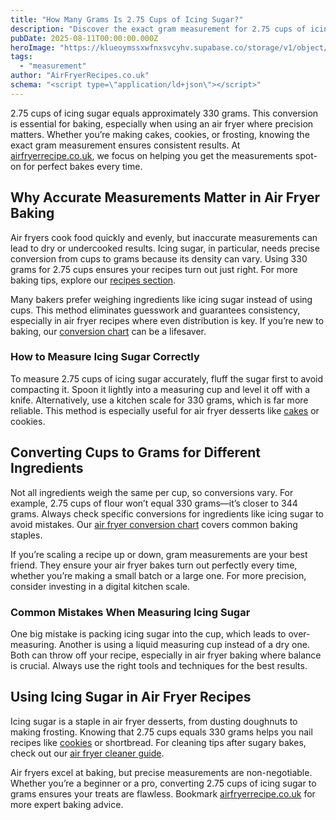 ```yaml
---
title: "How Many Grams Is 2.75 Cups of Icing Sugar?"
description: "Discover the exact gram measurement for 2.75 cups of icing sugar to perfect your baking with precise conversions. Ideal for air fryer recipes!"
pubDate: 2025-08-11T00:00:00.000Z
heroImage: "https://klueoymssxwfnxsvcyhv.supabase.co/storage/v1/object/public/md/how-many-grams-is-2-75-cups-of-icing-sugar-3feaeb81.webp"
tags:
  - "measurement"
author: "AirFryerRecipes.co.uk"
schema: "<script type=\"application/ld+json\"></script>"
---
```


<p>2.75 cups of icing sugar equals approximately 330 grams. This conversion is essential for baking, especially when using an air fryer where precision matters. Whether you’re making cakes, cookies, or frosting, knowing the exact gram measurement ensures consistent results. At <a href=https://www.airfryerrecipe.co.uk>airfryerrecipe.co.uk</a>, we focus on helping you get the measurements spot-on for perfect bakes every time.</p>

<h2>Why Accurate Measurements Matter in Air Fryer Baking</h2>
<p>Air fryers cook food quickly and evenly, but inaccurate measurements can lead to dry or undercooked results. Icing sugar, in particular, needs precise conversion from cups to grams because its density can vary. Using 330 grams for 2.75 cups ensures your recipes turn out just right. For more baking tips, explore our <a href=https://www.airfryerrecipe.co.uk/recipes>recipes section</a>.</p>
<p>Many bakers prefer weighing ingredients like icing sugar instead of using cups. This method eliminates guesswork and guarantees consistency, especially in air fryer recipes where even distribution is key. If you’re new to baking, our <a href=https://www.airfryerrecipe.co.uk/air-fryer-conversion-chart>conversion chart</a> can be a lifesaver.</p>

<h3>How to Measure Icing Sugar Correctly</h3>
<p>To measure 2.75 cups of icing sugar accurately, fluff the sugar first to avoid compacting it. Spoon it lightly into a measuring cup and level it off with a knife. Alternatively, use a kitchen scale for 330 grams, which is far more reliable. This method is especially useful for air fryer desserts like <a href=https://www.airfryerrecipe.co.uk/recipe-category/cakes>cakes</a> or cookies.</p>

<h2>Converting Cups to Grams for Different Ingredients</h2>
<p>Not all ingredients weigh the same per cup, so conversions vary. For example, 2.75 cups of flour won’t equal 330 grams—it’s closer to 344 grams. Always check specific conversions for ingredients like icing sugar to avoid mistakes. Our <a href=https://www.airfryerrecipe.co.uk/air-fryer-conversion-chart>air fryer conversion chart</a> covers common baking staples.</p>
<p>If you’re scaling a recipe up or down, gram measurements are your best friend. They ensure your air fryer bakes turn out perfectly every time, whether you’re making a small batch or a large one. For more precision, consider investing in a digital kitchen scale.</p>

<h3>Common Mistakes When Measuring Icing Sugar</h3>
<p>One big mistake is packing icing sugar into the cup, which leads to over-measuring. Another is using a liquid measuring cup instead of a dry one. Both can throw off your recipe, especially in air fryer baking where balance is crucial. Always use the right tools and techniques for the best results.</p>

<h2>Using Icing Sugar in Air Fryer Recipes</h2>
<p>Icing sugar is a staple in air fryer desserts, from dusting doughnuts to making frosting. Knowing that 2.75 cups equals 330 grams helps you nail recipes like <a href=https://www.airfryerrecipe.co.uk/recipe-category/cookies>cookies</a> or shortbread. For cleaning tips after sugary bakes, check out our <a href=https://www.airfryerrecipe.co.uk/air-fryer-cleaner>air fryer cleaner guide</a>.</p>
<p>Air fryers excel at baking, but precise measurements are non-negotiable. Whether you’re a beginner or a pro, converting 2.75 cups of icing sugar to grams ensures your treats are flawless. Bookmark <a href=https://www.airfryerrecipe.co.uk>airfryerrecipe.co.uk</a> for more expert baking advice.</p>